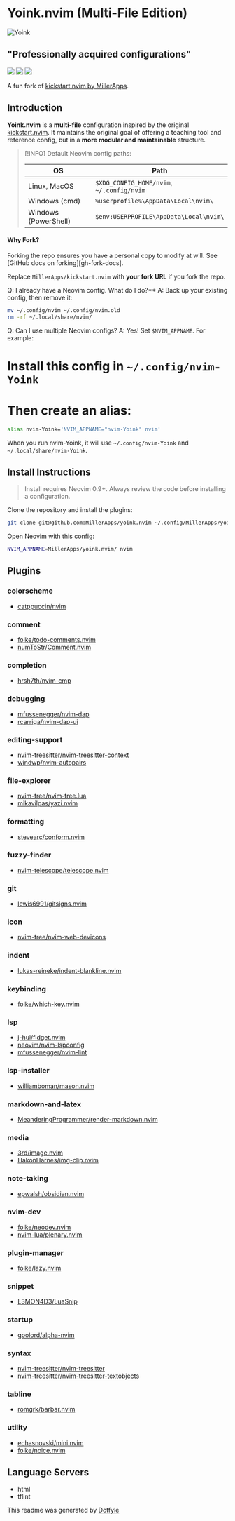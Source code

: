 # Yoink.nvim (Multi-File Edition)
![Yoink](yoink.nvim.png)
## "Professionally acquired configurations"
<a href="https://dotfyle.com/MillerApps/yoinknvim"><img src="https://dotfyle.com/MillerApps/yoinknvim/badges/plugins?style=flat" /></a>
<a href="https://dotfyle.com/MillerApps/yoinknvim"><img src="https://dotfyle.com/MillerApps/yoinknvim/badges/leaderkey?style=flat" /></a>
<a href="https://dotfyle.com/MillerApps/yoinknvim"><img src="https://dotfyle.com/MillerApps/yoinknvim/badges/plugin-manager?style=flat" /></a>

A fun fork of [kickstart.nvim by MillerApps](https://github.com/MillerApps/kickstart.nvim).

## Introduction

**Yoink.nvim** is a **multi-file** configuration inspired by the original [kickstart.nvim](https://github.com/MillerApps/kickstart.nvim). It maintains the original goal of offering a teaching tool and reference config, but in a **more modular and maintainable** structure.

> [!INFO] Default Neovim config paths:
>
> | OS                     | Path                                          |
> |------------------------|-----------------------------------------------|
> | Linux, MacOS          | `$XDG_CONFIG_HOME/nvim`, `~/.config/nvim`      |
> | Windows (cmd)         | `%userprofile%\AppData\Local\nvim\`            |
> | Windows (PowerShell)  | `$env:USERPROFILE\AppData\Local\nvim\`         |


#### Why Fork?
Forking the repo ensures you have a personal copy to modify at will. See [GitHub docs on forking][gh-fork-docs].

Replace `MillerApps/kickstart.nvim` with **your fork URL** if you fork the repo.

 Q: I already have a Neovim config. What do I do?**
 A: Back up your existing config, then remove it:

```sh 
mv ~/.config/nvim ~/.config/nvim.old
rm -rf ~/.local/share/nvim/
``````

 Q: Can I use multiple Neovim configs?
 A: Yes! Set `$NVIM_APPNAME`. For example:

# Install this config in `~/.config/nvim-Yoink`
# Then create an alias:

```sh 
alias nvim-Yoink='NVIM_APPNAME="nvim-Yoink" nvim'
```
When you run nvim-Yoink, it will use `~/.config/nvim-Yoink` and `~/.local/share/nvim-Yoink`.

## Install Instructions

 > Install requires Neovim 0.9+. Always review the code before installing a configuration.

Clone the repository and install the plugins:

```sh
git clone git@github.com:MillerApps/yoink.nvim ~/.config/MillerApps/yoink.nvim
```

Open Neovim with this config:

```sh
NVIM_APPNAME=MillerApps/yoink.nvim/ nvim
```


## Plugins

### colorscheme

+ [catppuccin/nvim](https://dotfyle.com/plugins/catppuccin/nvim)
### comment

+ [folke/todo-comments.nvim](https://dotfyle.com/plugins/folke/todo-comments.nvim)
+ [numToStr/Comment.nvim](https://dotfyle.com/plugins/numToStr/Comment.nvim)
### completion

+ [hrsh7th/nvim-cmp](https://dotfyle.com/plugins/hrsh7th/nvim-cmp)
### debugging

+ [mfussenegger/nvim-dap](https://dotfyle.com/plugins/mfussenegger/nvim-dap)
+ [rcarriga/nvim-dap-ui](https://dotfyle.com/plugins/rcarriga/nvim-dap-ui)
### editing-support

+ [nvim-treesitter/nvim-treesitter-context](https://dotfyle.com/plugins/nvim-treesitter/nvim-treesitter-context)
+ [windwp/nvim-autopairs](https://dotfyle.com/plugins/windwp/nvim-autopairs)
### file-explorer

+ [nvim-tree/nvim-tree.lua](https://dotfyle.com/plugins/nvim-tree/nvim-tree.lua)
+ [mikavilpas/yazi.nvim](https://dotfyle.com/plugins/mikavilpas/yazi.nvim)
### formatting

+ [stevearc/conform.nvim](https://dotfyle.com/plugins/stevearc/conform.nvim)
### fuzzy-finder

+ [nvim-telescope/telescope.nvim](https://dotfyle.com/plugins/nvim-telescope/telescope.nvim)
### git

+ [lewis6991/gitsigns.nvim](https://dotfyle.com/plugins/lewis6991/gitsigns.nvim)
### icon

+ [nvim-tree/nvim-web-devicons](https://dotfyle.com/plugins/nvim-tree/nvim-web-devicons)
### indent

+ [lukas-reineke/indent-blankline.nvim](https://dotfyle.com/plugins/lukas-reineke/indent-blankline.nvim)
### keybinding

+ [folke/which-key.nvim](https://dotfyle.com/plugins/folke/which-key.nvim)
### lsp

+ [j-hui/fidget.nvim](https://dotfyle.com/plugins/j-hui/fidget.nvim)
+ [neovim/nvim-lspconfig](https://dotfyle.com/plugins/neovim/nvim-lspconfig)
+ [mfussenegger/nvim-lint](https://dotfyle.com/plugins/mfussenegger/nvim-lint)
### lsp-installer

+ [williamboman/mason.nvim](https://dotfyle.com/plugins/williamboman/mason.nvim)
### markdown-and-latex

+ [MeanderingProgrammer/render-markdown.nvim](https://dotfyle.com/plugins/MeanderingProgrammer/render-markdown.nvim)
### media

+ [3rd/image.nvim](https://dotfyle.com/plugins/3rd/image.nvim)
+ [HakonHarnes/img-clip.nvim](https://dotfyle.com/plugins/HakonHarnes/img-clip.nvim)
### note-taking

+ [epwalsh/obsidian.nvim](https://dotfyle.com/plugins/epwalsh/obsidian.nvim)
### nvim-dev

+ [folke/neodev.nvim](https://dotfyle.com/plugins/folke/neodev.nvim)
+ [nvim-lua/plenary.nvim](https://dotfyle.com/plugins/nvim-lua/plenary.nvim)
### plugin-manager

+ [folke/lazy.nvim](https://dotfyle.com/plugins/folke/lazy.nvim)
### snippet

+ [L3MON4D3/LuaSnip](https://dotfyle.com/plugins/L3MON4D3/LuaSnip)
### startup

+ [goolord/alpha-nvim](https://dotfyle.com/plugins/goolord/alpha-nvim)
### syntax

+ [nvim-treesitter/nvim-treesitter](https://dotfyle.com/plugins/nvim-treesitter/nvim-treesitter)
+ [nvim-treesitter/nvim-treesitter-textobjects](https://dotfyle.com/plugins/nvim-treesitter/nvim-treesitter-textobjects)
### tabline

+ [romgrk/barbar.nvim](https://dotfyle.com/plugins/romgrk/barbar.nvim)
### utility

+ [echasnovski/mini.nvim](https://dotfyle.com/plugins/echasnovski/mini.nvim)
+ [folke/noice.nvim](https://dotfyle.com/plugins/folke/noice.nvim)
## Language Servers

+ html
+ tflint

 This readme was generated by [Dotfyle](https://dotfyle.com)
